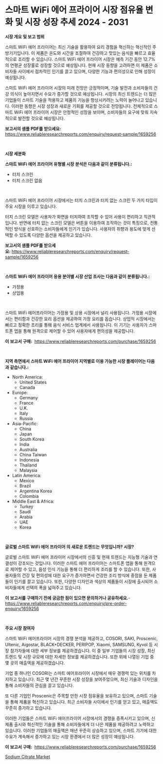 <p><h1>스마트 WiFi 에어 프라이어 시장 점유율 변화 및 시장 성장 추세 2024 - 2031</h1></p><p><strong>시장 개요 및 보고 범위</strong></p>
<p><p>스마트 WiFi 에어 프라이어는 최신 기술을 활용하여 요리 경험을 혁신하는 혁신적인 주방기기입니다. 이 제품은 온도와 시간을 조절하여 건강하고 맛있는 음식을 빠르고 효율적으로 조리할 수 있습니다. 스마트 WiFi 에어 프라이어 시장은 예측 기간 동안 12.7%의 연평균 성장률로 성장할 것으로 예상됩니다. 현재 시장 동향을 고려하면 이 제품은 소비자들 사이에서 점차적인 인기를 끌고 있으며, 다양한 기능과 편의성으로 인해 성장이 예상됩니다.</p><p>스마트 WiFi 에어 프라이어 시장의 미래 전망은 긍정적이며, 기술 발전과 소비자들의 건강 의식이 높아지면서 수요가 증가할 것으로 예상됩니다. 시장의 최신 트렌드는 더 많은 기업들이 스마트 기술을 적용하고 제품의 기능을 향상시키려는 노력이 늘어나고 있습니다. 이러한 동향은 시장 성장과 새로운 기회를 제공할 것으로 전망됩니다. 전체적으로 스마트 WiFi 에어 프라이어 시장은 안정적인 성장을 보이며, 소비자들의 요구에 맞춰 지속적으로 발전할 것으로 예상됩니다.</p></p>
<p><strong>보고서의 샘플 PDF를 받으세요:</strong> <a href="https://www.reliableresearchreports.com/enquiry/request-sample/1659256">https://www.reliableresearchreports.com/enquiry/request-sample/1659256</a></p>
<p>&nbsp;</p>
<p><strong>시장 세분화</strong></p>
<p><strong>스마트 WiFi 에어 프라이어 유형별 시장 분석은 다음과 같이 분류됩니다.:</strong></p>
<p><ul><li>터치 스크린</li><li>터치 스크린 없음</li></ul></p>
<p>&nbsp;</p>
<p><p>스마트 WiFi 에어 프라이어 시장에서는 터치 스크린과 터치 없는 스크린 두 가지 타입이 주요 시장을 이루고 있습니다. </p><p>터치 스크린 모델은 사용자가 화면을 터치하여 조작할 수 있어 사용이 편리하고 직관적입니다. 반면에 터치 없는 스크린 모델은 버튼을 이용하여 조작하는 것이 특징으로, 전통적인 방식을 선호하는 소비자들에게 인기가 있습니다. 사용자의 취향과 용도에 맞게 선택할 수 있도록 다양한 옵션을 제공하고 있습니다.</p></p>
<p><strong>보고서의 샘플 PDF를 받으세요:</strong>&nbsp;<a href="https://www.reliableresearchreports.com/enquiry/request-sample/1659256">https://www.reliableresearchreports.com/enquiry/request-sample/1659256</a></p>
<p>&nbsp;</p>
<p><strong> 스마트 WiFi 에어 프라이어 응용 분야별 시장 산업 조사는 다음과 같이 분류됩니다.:</strong></p>
<p><ul><li>가정용</li><li>상업용</li></ul></p>
<p>&nbsp;</p>
<p><p>스마트 WiFi 에어프라이어는 가정용 및 상용 시장에서 널리 사용됩니다. 가정용 시장에서는 편리함과 건강한 요리 옵션을 제공하여 가정 요리를 돕습니다. 상업적 시장에서는 빠르고 정확한 조리를 통해 음식 서비스 업계에서 사용됩니다. 이 기기는 사용자가 스마트폰 앱을 통해 원격으로 제어할 수 있어 사용자에게 편의성을 제공합니다.</p></p>
<p><strong>이 보고서 구매:</strong>&nbsp; <a href="https://www.reliableresearchreports.com/purchase/1659256">https://www.reliableresearchreports.com/purchase/1659256</a></p>
<p>&nbsp;</p>
<p><strong>지역 측면에서 스마트 WiFi 에어 프라이어 지역별로 이용 가능한 시장 플레이어는 다음과 같습니다.:</strong></p>
<p><ul>
    <li>
        North America:
        <ul>
            <li>United States</li>
            <li>Canada</li>
        </ul>
    </li>
    <li>
        Europe:
        <ul>
            <li>Germany</li>
            <li>France</li>
            <li>U.K.</li>
            <li>Italy</li>
            <li>Russia</li>
        </ul>
    </li>
    <li>
        Asia-Pacific:
        <ul>
            <li>China</li>
            <li>Japan</li>
            <li>South Korea</li>
            <li>India</li>
            <li>Australia</li>
            <li>China Taiwan</li>
            <li>Indonesia</li>
            <li>Thailand</li>
            <li>Malaysia</li>
        </ul>
    </li>
    <li>
        Latin America:
        <ul>
            <li>Mexico</li>
            <li>Brazil</li>
            <li>Argentina Korea</li>
            <li>Colombia</li>
        </ul>
    </li>
    <li>
        Middle East & Africa:
        <ul>
            <li>Turkey</li>
            <li>Saudi</li>
            <li>Arabia</li>
            <li>UAE</li>
            <li>Korea</li>
        </ul>
    </li>
    </ul></p>
<p>&nbsp;</p>
<p><strong>글로벌 스마트 WiFi 에어 프라이어 의 새로운 트렌드는 무엇입니까? 시장?</strong></p>
<p><p>글로벌 스마트 WiFi 에어 프라이어 시장에서의 신흥 및 현재 트렌드는 지능형 기술과 연결성이 강조되는 것입니다. 이러한 스마트 에어 프라이어는 스마트폰 앱을 통해 원격으로 제어할 수 있고, 음성 인식 기능을 통해 더 편리하게 조리를 할 수 있습니다. 또한, 사용자들의 건강 및 편의성에 대한 요구가 증가하면서 건강한 조리 방식에 중점을 둔 제품들이 인기를 끌고 있습니다. 또한, 다양한 디자인과 색상의 제품들이 시장에 출시되어 소비자들에게 선택의 폭을 넓혀주고 있습니다.</p></p>
<p><strong>이 보고서를 구매하기 전에 궁금한 점이 있으면 문의하거나 공유하세요.</strong>- <a href="https://www.reliableresearchreports.com/enquiry/pre-order-enquiry/1659256">https://www.reliableresearchreports.com/enquiry/pre-order-enquiry/1659256</a></p>
<p>&nbsp;</p>
<p><strong>주요 시장 참여자</strong></p>
<p><p>스마트 WiFi 에어프라이어 시장의 경쟁 분석을 제공하고, COSORI, SAKI, Proscenic, Ultenic, Aigostar, BLACK+DECKER, PERIPOP, Xiaomi, SAMSUNG, Kyvol 등 시장 참가자들에 대한 세부 정보를 제공하겠습니다. 이 중 일부 기업들의 시장 성장, 최신 트렌드 및 시장 규모에 대한 자세한 정보를 제공하겠습니다. 또한 위에 나열된 기업 중 몇 곳의 매출액을 제공하겠습니다.</p><p>기업 중 하나인 COSORI는 스마트 에어프라이어 시장에서 매우 경쟁력 있는 위치를 차지하고 있습니다. 최근 몇 년간 꾸준한 시장 성장을 보여주었으며, 최신 기술과 디자인을 통해 소비자들의 관심을 끌고 있습니다.</p><p>또 다른 기업인 Proscenic은 주목할 만한 시장 점유율을 보유하고 있으며, 스마트 기술을 통해 제품을 혁신하고 있습니다. 최근 소비자들 사이에서 인기를 얻고 있고, 매출액도 꾸준히 증가하고 있습니다.</p><p>이러한 기업들은 스마트 WiFi 에어프라이어 시장에서의 경쟁을 증폭시키고 있으며, 신제품 출시와 혁신적인 기술을 통해 소비자들에게 더 나은 제품을 제공하려고 노력하고 있습니다. 이러한 기업들의 매출액은 매년 꾸준히 상승하고 있으며, 스마트 기기에 대한 수요가 계속해서 증가하고 있는 시장 환경에서 더 많은 성장이 예상됩니다.</p></p>
<p><strong>이 보고서 구매:</strong>&nbsp;&nbsp;<a href="https://www.reliableresearchreports.com/purchase/1659256">https://www.reliableresearchreports.com/purchase/1659256</a></p>
<p><p><a href="https://noble-drawer-34c.notion.site/Decoding-the-Sodium-Citrate-Market-A-Deep-Dive-into-the-Latest-Market-Trends-Market-Segmentation--e3358df9f5dc4a98950eb2a1c5cf7945">Sodium Citrate Market</a></p></p>
